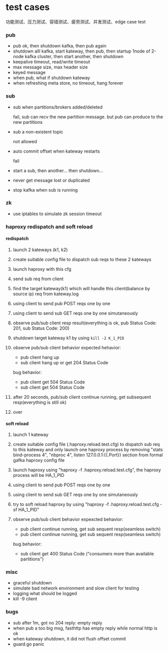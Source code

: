 # test cases

功能测试、压力测试、容错测试、疲劳测试、并发测试、edge case test

### pub

- pub ok, then shutdown kafka, then pub again
- shutdown alll kafka, start kateway, then pub, then startup 1node of 2-node kafka 
  cluster, then start another, then shutdown
- keepalive timeout, read/write timeout
- max message size, max header size
- keyed message
- when pub, what if shutdown kateway
- when refreshing meta store, no timeout, hang forever

### sub

- sub when partitions/brokers added/deleted

  fail, sub can recv the new partition message. but pub can produce to the new partitions

- sub a non-existent topic
  
  not allowed

- auto commit offset when kateway restarts

  fail

- start a sub, then another... then shutdown...

- never get message lost or duplicated

- stop kafka when sub is running

### zk

- use iptables to simulate zk session timeout

### haproxy redispatch and soft reload

#### redispatch
1. launch 2 kateways (k1, k2)
2. create suitable config file to dispatch sub reqs to these 2 kateways
3. launch haproxy with this cfg
4. send sub req from client
5. find the target kateway(k1) which will handle this client(balance by source ip) req from kateway.log
6. using client to send pub POST reqs one by one
7. using client to send sub GET reqs one by one simutaneously 
8. observe pub/sub client resp result(everything is ok, pub Status Code: 201, sub Status Code: 200)
9. shutdown target kateway k1 by using `kill -2 K_1_PID`
10. observe pub/sub client behavior
	expected hehavior:
	* pub client hang up
	* sub client hang up or get 204 Status Code

	bug behavior:
	* pub client get 504 Status Code
	* sub client get 504 Status Code

11. after 20 seconds, pub/sub client continue running, get subsequent resp(everything is still ok)
12. over


#### soft reload
1. launch 1 kateway
2. create suitable config file (.haproxy.reload.test.cfg) to dispatch sub req to this kateway and only launch one haproxy process by removing "stats bind-process 4", "nbproc 4", listen 127.0.0.1:{{.Port}} section from formal gafka haproxy config file
3. launch haproxy using "haproxy -f .haproxy.reload.test.cfg", the haproxy process will be HA_1_PID
4. using client to send pub POST reqs one by one
5. using client to send sub GET reqs one by one simutaneously
6. try to soft reload haproxy by using "haproxy -f .haproxy.reload.test.cfg -sf HA_1_PID"
7. observe pub/sub client behavior
	expexcted behavior:
	* pub client continue running, get sub sequent resp(seamless switch)
	* pub client continue running, get sub sequent resp(seamless switch)

	bug behavior:
	* sub client get 400 Status Code ("consumers more than available partitions")

### misc

- graceful shutdown
- simulate bad network environment and slow client for testing
- logging what should be logged
- kill -9 client


### bugs

- sub after 1m, got no 204 reply: empty reply
- when pub a too big msg, fasthttp has empty reply while normal http is ok
- when kateway shutdown, it did not flush offset commit
- guard.go panic
